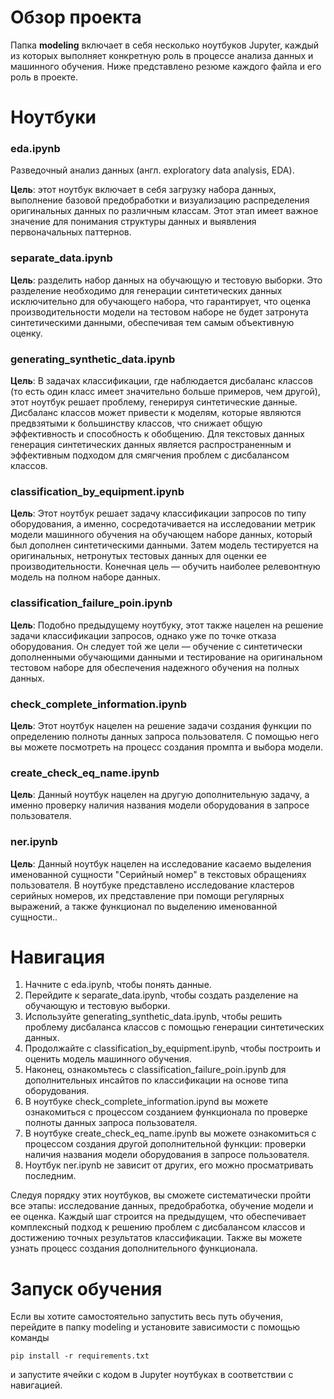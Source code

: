 # Обзор проекта

Папка **modeling** включает в себя несколько ноутбуков Jupyter, каждый из которых выполняет конкретную роль в процессе анализа данных и машинного обучения. Ниже представлено резюме каждого файла и его роль в проекте.

# Ноутбуки

### eda.ipynb

Разведочный анализ данных (англ. exploratory data analysis, EDA).

**Цель**: этот ноутбук включает в себя загрузку набора данных, выполнение базовой предобработки и визуализацию распределения оригинальных данных по различным классам. Этот этап имеет важное значение для понимания структуры данных и выявления первоначальных паттернов.

### separate_data.ipynb

**Цель**: разделить набор данных на обучающую и тестовую выборки. Это разделение необходимо для генерации синтетических данных исключительно для обучающего набора, что гарантирует, что оценка производительности модели на тестовом наборе не будет затронута синтетическими данными, обеспечивая тем самым объективную оценку.

### generating_synthetic_data.ipynb

**Цель**: В задачах классификации, где наблюдается дисбаланс классов (то есть один класс имеет значительно больше примеров, чем другой), этот ноутбук решает проблему, генерируя синтетические данные. Дисбаланс классов может привести к моделям, которые являются предвзятыми к большинству классов, что снижает общую эффективность и способность к обобщению. Для текстовых данных генерация синтетических данных является распространенным и эффективным подходом для смягчения проблем с дисбалансом классов.

### classification_by_equipment.ipynb

**Цель**: Этот ноутбук решает задачу классификации запросов по типу оборудования, а именно, сосредотачивается на исследовании метрик модели машинного обучения на обучающем наборе данных, который был дополнен синтетическими данными. Затем модель тестируется на оригинальных, нетронутых тестовых данных для оценки ее производительности. Конечная цель — обучить наиболее релевонтную модель на полном наборе данных.

### classification_failure_poin.ipynb

**Цель**: Подобно предыдущему ноутбуку, этот также нацелен на решение задачи классификации запросов, однако уже по точке отказа оборудования. Он следует той же цели — обучение с синтетически дополненными обучающими данными и тестирование на оригинальном тестовом наборе для обеспечения надежного обучения на полных данных.

### check_complete_information.ipynb

**Цель**: Этот ноутбук нацелен на решение задачи создания функции по определению полноты данных запроса пользователя. С помощью него вы можете посмотреть на процесс создания промпта и выбора модели.

### create_check_eq_name.ipynb 

**Цель**: Данный ноутбук нацелен на другую дополнительную задачу, а именно проверку наличия названия модели оборудования в запросе пользователя.

### ner.ipynb 

**Цель**: Данный ноутбук нацелен на исследование касаемо выделения именованной сущности "Серийный номер" в текстовых обращениях пользователя. В ноутбуке представлено исследование кластеров серийных номеров, их представление при помощи регулярных выражений, а также функционал по выделению именованной сущности..

# Навигация
1. Начните с eda.ipynb, чтобы понять данные.
2. Перейдите к separate_data.ipynb, чтобы создать разделение на обучающую и тестовую выборки.
3. Используйте generating_synthetic_data.ipynb, чтобы решить проблему дисбаланса классов с помощью генерации синтетических данных.
4. Продолжайте с classification_by_equipment.ipynb, чтобы построить и оценить модель машинного обучения.
5. Наконец, ознакомьтесь с classification_failure_poin.ipynb для дополнительных инсайтов по классификации на основе типа оборудования.
6. В ноутбуке check_complete_information.ipynd вы можете ознакомиться с процессом созданием функционала по проверке полноты данных запроса пользователя.
7. В ноутбуке create_check_eq_name.ipynb вы можете ознакомиться с процессом создания другой дополнительной функции: проверки наличия названия модели оборудования в запросе пользователя.
8. Ноутбук ner.ipynb не зависит от других, его можно просматривать последним.


Следуя порядку этих ноутбуков, вы сможете систематически пройти все этапы: исследование данных, предобработка, обучение модели и ее оценка. Каждый шаг строится на предыдущем, что обеспечивает комплексный подход к решению проблем с дисбалансом классов и достижению точных результатов классификации. Также вы можете узнать процесс создания дополнительного функционала.

# Запуск обучения

Если вы хотите самостоятельно запустить весь путь обучения, перейдите в папку modeling и установите зависимости с помощью команды
```
pip install -r requirements.txt
```

и запустите ячейки с кодом в Jupyter ноутбуках в соответствии с навигацией.
